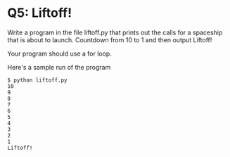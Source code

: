 # Q5: Liftoff!

Write a program in the file liftoff.py that prints out the calls for a spaceship that is about to launch. Countdown from 10 to 1 and then output Liftoff!

Your program should use a for loop.

Here's a sample run of the program
```
$ python liftoff.py
10
9
8
7
6
5
4
3
2
1
Liftoff!
```
